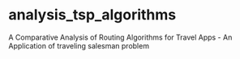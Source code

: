 # analysis_tsp_algorithms
A Comparative Analysis of Routing Algorithms for Travel Apps - An Application of traveling salesman problem
